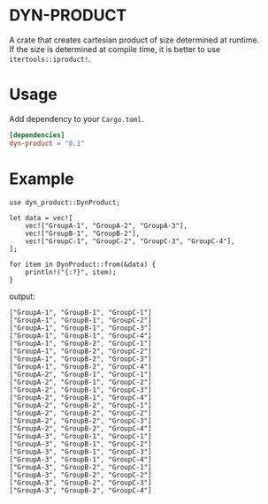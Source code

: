 # DYN-PRODUCT
A crate that creates cartesian product of size determined at runtime.  
If the size is determined at compile time, it is better to use `itertools::iproduct!`.

# Usage
Add dependency to your `Cargo.toml`.
```toml
[dependencies]
dyn-product = "0.1"
```

# Example
```no_run
use dyn_product::DynProduct;

let data = vec![
    vec!["GroupA-1", "GroupA-2", "GroupA-3"],
    vec!["GroupB-1", "GroupB-2"],
    vec!["GroupC-1", "GroupC-2", "GroupC-3", "GroupC-4"],
];

for item in DynProduct::from(&data) {
    println!("{:?}", item);
}
```
output:
```text
["GroupA-1", "GroupB-1", "GroupC-1"]
["GroupA-1", "GroupB-1", "GroupC-2"]
["GroupA-1", "GroupB-1", "GroupC-3"]
["GroupA-1", "GroupB-1", "GroupC-4"]
["GroupA-1", "GroupB-2", "GroupC-1"]
["GroupA-1", "GroupB-2", "GroupC-2"]
["GroupA-1", "GroupB-2", "GroupC-3"]
["GroupA-1", "GroupB-2", "GroupC-4"]
["GroupA-2", "GroupB-1", "GroupC-1"]
["GroupA-2", "GroupB-1", "GroupC-2"]
["GroupA-2", "GroupB-1", "GroupC-3"]
["GroupA-2", "GroupB-1", "GroupC-4"]
["GroupA-2", "GroupB-2", "GroupC-1"]
["GroupA-2", "GroupB-2", "GroupC-2"]
["GroupA-2", "GroupB-2", "GroupC-3"]
["GroupA-2", "GroupB-2", "GroupC-4"]
["GroupA-3", "GroupB-1", "GroupC-1"]
["GroupA-3", "GroupB-1", "GroupC-2"]
["GroupA-3", "GroupB-1", "GroupC-3"]
["GroupA-3", "GroupB-1", "GroupC-4"]
["GroupA-3", "GroupB-2", "GroupC-1"]
["GroupA-3", "GroupB-2", "GroupC-2"]
["GroupA-3", "GroupB-2", "GroupC-3"]
["GroupA-3", "GroupB-2", "GroupC-4"]
```